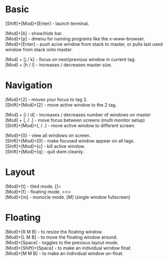 Basic
=====

[Shift]+[Mod]+[Enter]   - launch terminal.  

[Mod]+[b]               - show/hide bar.  
[Mod]+[p]               - dmenu for running programs like the x-www-browser.  
[Mod]+[Enter]           - push acive window from stack to master, or pulls last used window from stack onto master. 
  
[Mod] + [j / k]         - focus on next/previous window in current tag.  
[Mod] + [h / l]         - increases / decreases master size.  
  
Navigation  
==========  
  
[Mod]+[2]               - moves your focus to tag 2.  
[Shift]+[Mod]+[2]       - move active window to the 2 tag.  
  
[Mod] + [i / d]         - increases / decreases number of windows on master  
[Mod] + [, / .]         - move focus between screens (multi monitor setup)  
[Shift]+[Mod]+[, / .]   - move active window to different screen.  
  
[Mod]+[0]               - view all windows on screen.  
[Shift]+[Mod]+[0]       - make focused window appear on all tags.  
[Shift]+[Mod]+[c]       - kill active window.  
[Shift]+[Mod]+[q]       - quit dwm cleanly.  
  
Layout  
======  
  
[Mod]+[t]               - tiled mode. []=  
[Mod]+[f]               - floating mode. ><>  
[Mod]+[m]               - monocle mode. [M] (single window fullscreen)  
  
Floating  
========  

[Mod]+[R M B]           - to resize the floating window.  
[Mod]+[L M B]           - to move the floating window around.  
[Mod]+[Space]           - toggles to the previous layout mode.  
[Mod]+[Shift]+[Space]   - to make an individual window float.  
[Mod]+[M M B]           - to make an individual window un-float.  
  
